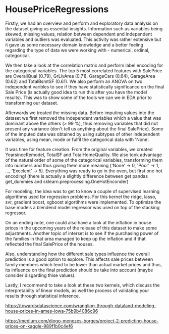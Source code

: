 # HousePriceRegressions

Firstly, we had an overview and perform and exploratory data analysis on the dataset giving us essential insights. Information such as variables being skewed, missing values, relation between dependent and independent variables and outliers was evaluated. This activity was rather extensive but it gave us some necessary domain knowledge and a better feeling regarding the type of data we were working with - numerical, ordinal, categorical.

We then take a look at the correlation matrix and perform label encoding for the categorical variables. The top 5 most correlated features with SalePrice are OverallQual (0.79), GrLivArea (0.71), GarageCars (0.64), GarageArea (0.62) and TotalBsmtSF (0.61). We also perform an ANOVA on two independent varibles to see if they have statistically significance on the final Sale Price (is actually good idea to run this after you have the model results). This was to show some of the tools we can we in EDA prior to transforming our dataset.

Afterwards we treated the missing data. Before imputing values into the dataset we first removed the independent variables which a value that was dominant above the others (> 99 %), thus removing variables that did not present any variance (don't tell us anything about the final SalePrice). Some of the imputed data was obtained by using subtypes of other independent variables, using mean, mode or fulfil the categorical data with 'None'.

It was time for feature creation. From the original variables, we created YearsinceRemodel, TotalSF and TotalHomeQuality. We also took advantage of the natural order of some of the categorical variables, transforming them into numbers and thus giving them more meaning ('None' -> 0, 'Poor' -> 1, ..., 'Excelent' -> 5). Everything was ready to go in the oven, but first one hot encoding! (there is actually a slightly difference between get pandas get_dummies and sklearn.preprocessing.OneHotEnconder)

For modeling, the idea was to get to know a couple of supervised learning algorithms used for regression problems. For this kernel the ridge, lasso, svr, gradient boost, xgboost algortihms were implemented. To optimize the base models a blendend model regressor was used on top of the stacking regressor. 

On an ending note, one could also have a look at the inflation in house prices in the upcoming years of the release of this dataset to make some adjustments. Another topic of interset is to see if the purchasing power of the families in that area managed to keep up the inflation and if that reflected the final SalePrice of the houses. 

Also, understanding how the different sale types influence the overall prediction is a good option to explore. This affects sale prices between family members which tend to be lower than actual market prices and thus, its influence on the final prediction should be take into account (maybe consider disgarding thise values).   

Lastly, I recommend to take a look at these two kernels, which discuss the interpretabilty of linear models, as well the process of validating your results through statistical inference.

https://towardsdatascience.com/wrangling-through-dataland-modeling-house-prices-in-ames-iowa-75b9b4086c96

https://medium.com/diogo-menezes-borges/project-2-predicting-house-prices-on-kaggle-989f1b0c4ef6
